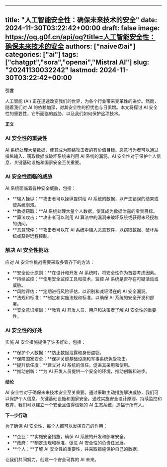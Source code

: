
---
title: "人工智能安全性：确保未来技术的安全"
date: 2024-11-30T03:22:42+00:00
draft: false
image: https://og.g0f.cn/api/og?title=人工智能安全性：确保未来技术的安全
authors: ["naiveのai"]
categories: ["ai"]
tags: ["chatgpt","sora","openai","Mistral AI"]
slug: "20241130032242"
lastmod: 2024-11-30T03:22:42+00:00
---
**引言**

人工智能 (AI) 正在迅速改变我们的世界，为各个行业带来变革性的进步。然而，随着我们对 AI 的依赖加深，对其安全性的担忧也与日俱增。本文将探讨 AI 安全性的重要性，它所面临的威胁，以及我们如何保护这项技术。

**正文**

### AI 安全性的重要性

AI 系统处理大量数据，使其成为网络攻击者的有价值目标。恶意行为者可以通过操纵输入、窃取数据或破坏系统来利用 AI 系统的漏洞。AI 安全性对于保护个人信息、关键基础设施和国家安全至关重要。

### AI 安全性面临的威胁

AI 系统面临着各种安全威胁，包括：

- **输入操纵：**攻击者可以操纵提供给 AI 系统的数据，以产生错误的结果或使系统崩溃。
- **数据窃取：**AI 系统处理大量个人数据，使其成为数据泄露的宝贵目标。
- **算法攻击：**攻击者可以利用 AI 算法中的漏洞来破坏系统或获得未经授权的访问。
- **恶意软件：**攻击者可以在 AI 系统中植入恶意软件，以窃取数据、破坏系统或获得远程控制。

### 解决 AI 安全性挑战

应对 AI 安全性挑战需要采取多管齐下的方法：

- **安全设计原则：**在设计和开发 AI 系统时，将安全性作为首要考虑因素。
- **持续监控：**使用安全监控工具和技术，监控 AI 系统是否存在可疑活动或威胁。
- **风险评估：**定期进行风险评估，以识别和减轻潜在的 AI 安全漏洞。
- **法规和标准：**制定和实施法规和标准，以确保 AI 系统的安全开发和部署。
- **安全意识培训：**教育 AI 开发人员、用户和决策者了解 AI 安全性的重要性。

### AI 安全性的好处

实施 AI 安全措施提供了许多好处，包括：

- **保护个人数据：**防止数据泄露和身份盗窃。
- **保障国家安全：**保护关键基础设施和军事系统免受攻击。
- **提升信任度：**建立对 AI 系统的信任，促进其采用和使用。
- **推动创新：**为 AI 开发人员提供一个安全的环境，推动创新和进步。

**结论**

AI 安全性对于确保未来技术安全至关重要。通过采取主动措施解决威胁，我们可以保护个人信息、关键基础设施和国家安全。通过实施安全设计原则、持续监控和教育，我们可以建立一个安全且值得信赖的 AI 生态系统，造福于所有人。

**下一步行动**

为了确保 AI 安全性，每个人都可以发挥自己的作用：

- **企业：**实施安全措施，确保 AI 系统的开发和部署安全。
- **政府：**制定法规和标准，促进 AI 安全性的负责任发展。
- **个人：**了解 AI 安全性的重要性，并采取措施保护自己的数据。

让我们共同努力，创建一个安全可靠的 AI 未来。